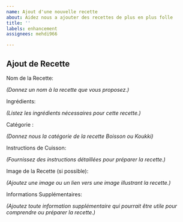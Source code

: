 ```yaml
---
name: Ajout d'une nouvelle recette
about: Aidez nous a ajouter des recettes de plus en plus folle
title: ''
labels: enhancement
assignees: mehdi966

---
```


## Ajout de Recette

Nom de la Recette:

*(Donnez un nom à la recette que vous proposez.)*

Ingrédients:

*(Listez les ingrédients nécessaires pour cette recette.)*

Catégorie :

*(Donnez nous la catégorie de la recette Boisson ou Koukki)*

Instructions de Cuisson:

*(Fournissez des instructions détaillées pour préparer la recette.)*

Image de la Recette (si possible):

*(Ajoutez une image ou un lien vers une image illustrant la recette.)*

Informations Supplémentaires:

*(Ajoutez toute information supplémentaire qui pourrait être utile pour comprendre ou préparer la recette.)*
